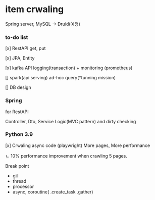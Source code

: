 # item crwaling

Spring server, MySQL -> Druid(예정)

### __to-do list__

[x] RestAPI get, put

[x] JPA, Entity

[x] kafka API logging(transaction) + monitoring (prometheus)

[] spark(api serving) ad-hoc query(*tunning mission) 

[] DB design

### Spring

for RestAPI 

Controller, Dto, Service Logic(MVC pattern) and dirty checking

### Python 3.9

[x] Crwaling async code (playwright) More pages, More performance

ㄴ  10% performance improvement when crawling 5 pages.

    

Break point 
- gil
- thread
- processor
- async, coroutine( .create_task .gather)
